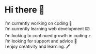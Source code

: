 # Hi there 👋
 I’m currently working on coding 🌇<br>
 I’m currently learning web development ⌨️<br>
 I’m looking to continued growth in coding ⤴️<br>
 I’m looking for support and advice 📝<br>
 I enjoy creativity and learning. 🖊️
 


